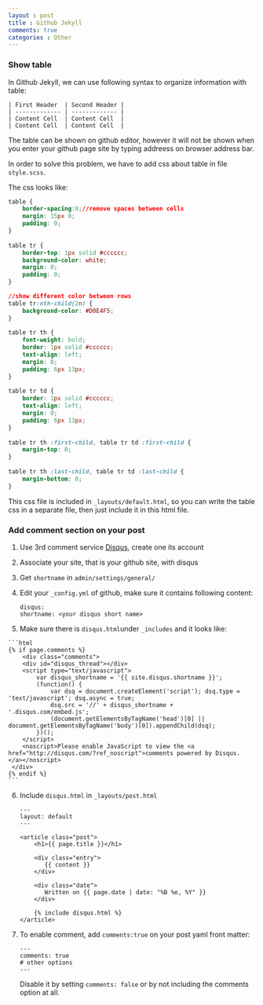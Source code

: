 ```yaml
---
layout : post
title : Github Jekyll
comments: true
categories : Other
---
```


### Show table

  In Github Jekyll, we can use following syntax to organize information with table:

```
| First Header  | Second Header |
| ------------- | ------------- |
| Content Cell  | Content Cell  |
| Content Cell  | Content Cell  |
```

  The table can be shown on github editor, however it will not be shown when you enter your github page site by typing addreess on browser address bar.

  In order to solve this problem, we have to add css about table in file `style.scss`.

  The css looks like:

```CSS
table {
    border-spacing:0;//remove spaces between cells
    margin: 15px 0;
    padding: 0; 
}
  
table tr {
    border-top: 1px solid #cccccc;
    background-color: white;
    margin: 0;
    padding: 0; 
}

//show different color between rows
table tr:nth-child(2n) {
    background-color: #D0E4F5; 
}
    
table tr th {
    font-weight: bold;
    border: 1px solid #cccccc;
    text-align: left;
    margin: 0;
    padding: 6px 13px; 
}
    
table tr td {
    border: 1px solid #cccccc;
    text-align: left;
    margin: 0;
    padding: 6px 13px; 
}
    
table tr th :first-child, table tr td :first-child {
    margin-top: 0; 
}
    
table tr th :last-child, table tr td :last-child {
    margin-bottom: 0; 
}
```

  This css file is included in `_layouts/default.html`, so you can write the table css in a separate file, then just include it in this html file.

### Add comment section on your post

  1. Use 3rd comment service [Disqus](https://disqus.com), create one its account
  2. Associate your site, that is your github site, with disqus
  3. Get `shortname` in `admin/settings/general/`
  4. Edit your `_config.yml` of github, make sure it contains following content:
  
     ```
     disqus:
     shortname: <your disqus short name>
     ```
     
  5. Make sure there is `disqus.html`under `_includes` and it looks like:
     
    ```html
    {% if page.comments %}
        <div class="comments">
	    <div id="disqus_thread"></div>
	    <script type="text/javascript">
	        var disqus_shortname = '{{ site.disqus.shortname }}';
	        (function() {
	            var dsq = document.createElement('script'); dsq.type = 'text/javascript'; dsq.async = true;
	            dsq.src = '//' + disqus_shortname + '.disqus.com/embed.js';
	            (document.getElementsByTagName('head')[0] || document.getElementsByTagName('body')[0]).appendChild(dsq);
	        })();
	    </script>
	    <noscript>Please enable JavaScript to view the <a href="http://disqus.com/?ref_noscript">comments powered by Disqus.        </a></noscript>
     </div>
    {% endif %}
    ```
  6. Include `disqus.html` in `_layouts/post.html`
  
     ```
     ---
     layout: default
     ---

     <article class="post">
         <h1>{{ page.title }}</h1>

         <div class="entry">
            {{ content }}
         </div>

         <div class="date">
            Written on {{ page.date | date: "%B %e, %Y" }}
         </div>

         {% include disqus.html %}
     </article>
     ```
     
   7. To enable comment, add `comments:true` on your post yaml front matter:
   
      ```
      ---
      comments: true
      # other options
      ---
      ```
      
      Disable it by setting `comments: false` or by not including the comments option at all.
